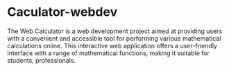 # Caculator-webdev
The Web Calculator is a web development project aimed at providing users with a convenient and accessible tool for performing various mathematical calculations online. This interactive web application offers a user-friendly interface with a range of mathematical functions, making it suitable for students, professionals.
